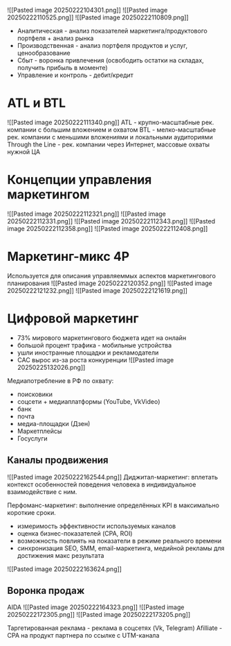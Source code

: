 ![[Pasted image 20250222104301.png]]
![[Pasted image 20250222110525.png]]
![[Pasted image 20250222110809.png]]
- Аналитическая - анализ показателей маркетинга/продуктового портфеля + анализ рынка
- Производственная - анализ портфеля продуктов и услуг, ценообразование
- Сбыт - воронка привлечения (освободить остатки на складах, получить прибыль в моменте)
- Управление и контроль - дебит/кредит
# ATL и BTL
![[Pasted image 20250222111340.png]]
ATL - крупно-масштабные рек. компании с большим вложением и охватом
BTL - мелко-масштабные рек. компании с меньшими вложениями и локальными аудиториями
Through the Line - рек. компании через Интернет, массовые охваты нужной ЦА

# Концепции управления маркетингом
![[Pasted image 20250222112321.png]]
![[Pasted image 20250222112331.png]]
![[Pasted image 20250222112343.png]]
![[Pasted image 20250222112358.png]]
![[Pasted image 20250222112408.png]]
# Маркетинг-микс 4P
Используется для описания управляеммых аспектов маркетингового планирования
![[Pasted image 20250222120352.png]]
 ![[Pasted image 20250222121232.png]]
 ![[Pasted image 20250222121619.png]]
# Цифровой маркетинг
- 73% мирового маркетингового бюджета идет на онлайн
- большой процент трафика - мобильные устройства
-  ушли иностранные площадки и рекламодатели
- CAC вырос из-за роста конкуренции
![[Pasted image 20250225132026.png]]

Медиапотребление в РФ по охвату:
- поисковики
- соцсети + медиаплатформы (YouTube, VkVideo)
- банк
- почта
- медиа-площадки (Дзен)
- Маркетплейсы
- Госуслуги
## Каналы продвижения
![[Pasted image 20250222162544.png]]
Диджитал-маркетинг: вплетать контекст особенностей поведения человека в индивидуальное взаимодействие с ним.

Перфоманс-маркетинг: выполнение определённых KPI в максимально короткие сроки. 
- измеримость эффективности используемых каналов
- оценка бизнес-показателей (CPA, ROI)
- возможность повлиять на показатели в режиме реального времени
- синхронизация SEO, SMM, email-маркетинга, медийной рекламы для достижения макс результата

![[Pasted image 20250222163624.png]]
## Воронка продаж
AIDA
![[Pasted image 20250222164323.png]]
![[Pasted image 20250222172305.png]]
![[Pasted image 20250222173205.png]]

Таргетированная реклама - реклама в соцсетях (Vk, Telegram)
Afilliate - CPA на продукт партнера по ссылке с UTM-канала
